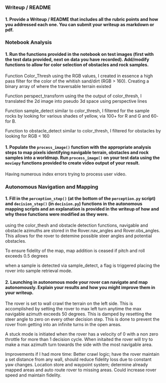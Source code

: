 ### Writeup / README

#### 1. Provide a Writeup / README that includes all the rubric points and how you addressed each one.  You can submit your writeup as markdown or pdf.  


### Notebook Analysis
#### 1. Run the functions provided in the notebook on test images (first with the test data provided, next on data you have recorded). Add/modify functions to allow for color selection of obstacles and rock samples.

Function Color_Thresh
using the RGB values, I created in essence a high pass filter for the color of the whitish sand/dirt (RGB > 160). Creating a binary array of where the traversable terrain existed

Function perspect_transform
using the the output of color_thresh, I translated the 2d image into pseudo 3d space using perspective lines

Function sample_detect
similar to color_thresh, I filtered for the sample rocks by looking for various shades of yellow, via 100+ for R and G and 60- for B.

Function to obstacle_detect
similar to color_thresh, I filtered for obstacles by looking for RGB < 160


#### 1. Populate the `process_image()` function with the appropriate analysis steps to map pixels identifying navigable terrain, obstacles and rock samples into a worldmap.  Run `process_image()` on your test data using the `moviepy` functions provided to create video output of your result. 

Having numerous index errors trying to process user video. 

### Autonomous Navigation and Mapping

#### 1. Fill in the `perception_step()` (at the bottom of the `perception.py` script) and `decision_step()` (in `decision.py`) functions in the autonomous mapping scripts and an explanation is provided in the writeup of how and why these functions were modified as they were.

using the color_thesh  and obstacle detection functions, navigable and obstacle azimuths are stored in the Rover.nav_angles and Rover.obs_angles.  This allows for the rover to detemine possible steer angles and potential obstacles.

To ensure fidelity of the map, map addition is ceased if pitch and roll exceeds 0.5 degrees

when a sample is detected via sample_detect, a flag is triggered placing the rover into sample retrieval mode.

#### 2. Launching in autonomous mode your rover can navigate and map autonomously.  Explain your results and how you might improve them in your writeup.  

The rover is set to wall crawl the terrain on the left side. This is accomplished by setting the rover to max left turn anytime the max navigable azimuth exceeds 50 degrees. This is damped by resetting the steer angle to zero on every other decision step. This is done to prevent the rover from getting into an infinite turns in the open areas.

A stuck mode is initiated when the rover has a velocity of 0 with a non zero throttle for more than 1 decision cycle. When initaited the rover will try to make a max azimuth turn towards the side with the most navigable area.

Improvements if I had more time:
Better crawl logic; have the rover maintain a set distance from any wall, should reduce fidelity loss due to constant yaw changes.
Location store and waypoint system; determine already mapped areas and auto route rover to missing areas. Could increase rover speed and maintain fidelity.
